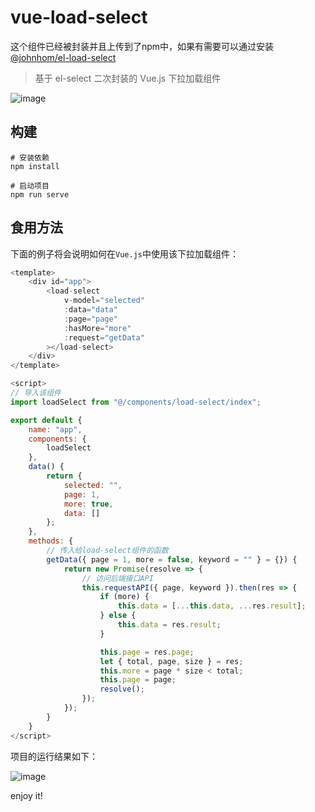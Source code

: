 # vue-load-select

这个组件已经被封装并且上传到了npm中，如果有需要可以通过安装[@johnhom/el-load-select](https://github.com/johnhom1024/lerna-johnhom/tree/main/packages/%40johnhom/el-load-select)

> 基于 el-select 二次封装的 Vue.js 下拉加载组件

![image](https://github.com/johnhom1024/vue-load-select/raw/master/example.jpg)

## 构建

```
# 安装依赖
npm install

# 启动项目
npm run serve
```

## 食用方法

下面的例子将会说明如何在`Vue.js`中使用该下拉加载组件：

```javascript
<template>
    <div id="app">
        <load-select
            v-model="selected"
            :data="data"
            :page="page"
            :hasMore="more"
            :request="getData"
        ></load-select>
    </div>
</template>

<script>
// 导入该组件
import loadSelect from "@/components/load-select/index";

export default {
    name: "app",
    components: {
        loadSelect
    },
    data() {
        return {
            selected: "",
            page: 1,
            more: true,
            data: []
        };
    },
    methods: {
        // 传入给load-select组件的函数
        getData({ page = 1, more = false, keyword = "" } = {}) {
            return new Promise(resolve => {
                // 访问后端接口API
                this.requestAPI({ page, keyword }).then(res => {
                    if (more) {
                        this.data = [...this.data, ...res.result];
                    } else {
                        this.data = res.result;
                    }

                    this.page = res.page;
                    let { total, page, size } = res;
                    this.more = page * size < total;
                    this.page = page;
                    resolve();
                });
            });
        }
    }
</script>
```

项目的运行结果如下：

![image](https://github.com/johnhom1024/vue-load-select/raw/master/example.gif)

enjoy it!